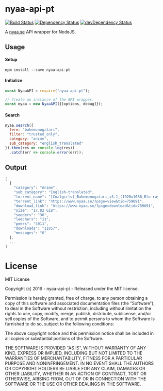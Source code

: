 # nyaa-api-pt

[![Build Status](https://travis-ci.org/ChrisAlderson/nyaa-api-pt.svg?branch=master)]()
[![Dependency Status](https://david-dm.org/ChrisAlderson/nyaa-api-pt.svg)](https://david-dm.org/ChrisAlderson/nyaa-api-pt)
[![devDependency Status](https://david-dm.org/ChrisAlderson/nyaa-api-pt/dev-status.svg)](https://david-dm.org/ChrisAlderson/nyaa-api-pt#info=devDependencies)

A [nyaa.se](https://www.nyaa.se/) API wrapper for NodeJS.

## Usage

#### Setup
```
npm install --save nyaa-api-pt
```

#### Initialize
```js
const NyaaAPI = require("nyaa-api-pt");

// Create an instance of the API wrapper.
const nyaa = new NyaaAPI({[options, debug]});
```

#### Search
```js
nyaa.search({
  term: "bakemonogatari",
  filter: "trusted_only",
  category: "anime",
  sub_category: "english_translated"
}).then(res => console.log(res))
  .catch(err => console.error(err));
```

## Output
```js
[
  {
    "category": "Anime",
    "sub_category": "English-translated",
    "torrent_name": "[Coalgirls]_Bakemonogatari_v3.1_(1920x1080_Blu-ray_FLAC)",
    "torrent_link": "https://www.nyaa.se/?page=view&tid=759691",
    "download_link": "https://www.nyaa.se/?page=download&tid=759691",
    "size": "17.82 GiB",
    "seeders": "30",
    "leechers": "11",
    "peers": "3011",
    "downloads": "11057",
    "messages": "0"
  },
  ...
]
```

# License

MIT License

Copyright (c) 2016 - nyaa-api-pt - Released under the MIT license.

Permission is hereby granted, free of charge, to any person obtaining a copy
of this software and associated documentation files (the "Software"), to deal
in the Software without restriction, including without limitation the rights
to use, copy, modify, merge, publish, distribute, sublicense, and/or sell
copies of the Software, and to permit persons to whom the Software is
furnished to do so, subject to the following conditions:

The above copyright notice and this permission notice shall be included in all
copies or substantial portions of the Software.

THE SOFTWARE IS PROVIDED "AS IS", WITHOUT WARRANTY OF ANY KIND, EXPRESS OR
IMPLIED, INCLUDING BUT NOT LIMITED TO THE WARRANTIES OF MERCHANTABILITY,
FITNESS FOR A PARTICULAR PURPOSE AND NONINFRINGEMENT. IN NO EVENT SHALL THE
AUTHORS OR COPYRIGHT HOLDERS BE LIABLE FOR ANY CLAIM, DAMAGES OR OTHER
LIABILITY, WHETHER IN AN ACTION OF CONTRACT, TORT OR OTHERWISE, ARISING FROM,
OUT OF OR IN CONNECTION WITH THE SOFTWARE OR THE USE OR OTHER DEALINGS IN THE
SOFTWARE.
